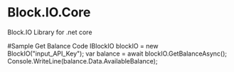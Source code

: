 # Block.IO.Core
Block.IO Library for .net core 

#Sample Get Balance Code
IBlockIO blockIO = new BlockIO("input_API_Key");
var balance = await blockIO.GetBalanceAsync();
Console.WriteLine(balance.Data.AvailableBalance);
